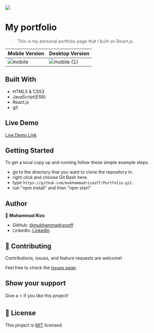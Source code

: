 ![](https://img.shields.io/badge/Microverse-blueviolet)

# My portfolio

> This is my personal portfolio page that I built on React.js.

Mobile Version | Desktop Version
------------- | -------------
![mobile](https://github.com/mukhammadrizooff/Portfolio/assets/63915024/c706729b-47a8-427a-bdf8-a0946c9c9174) | ![mobile (1)](https://github.com/mukhammadrizooff/Portfolio/assets/63915024/d6fd5e90-b99d-4a25-958b-5e7d4a67fee6)



## Built With

- HTML5 & CSS3
- JavaScript(ES6)
- React.js
- git

## Live Demo

[Live Demo Link](https://mukhammadrizooff.me/Portfolio/)

## Getting Started

To get a local copy up and running follow these simple example steps.

- go to the directory that you want to clone the repository in.
- right click and choose Git Bash here.
- type `https://github.com/mukhammadrizooff/Portfolio.git`.
- run "npm install" and then "npm start"

## Author

👤 **Muhammad Rizo**

- GitHub: [@mukhammadrizooff](https://github.com/mukhammadrizooff)
- LinkedIn: [LinkedIn](https://www.linkedin.com/in/mukhammadrizooff/)


## 🤝 Contributing

Contributions, issues, and feature requests are welcome!

Feel free to check the [issues page](../../issues/).

## Show your support

Give a ⭐️ if you like this project!

## 📝 License

This project is [MIT](./LICENSE) licensed.
